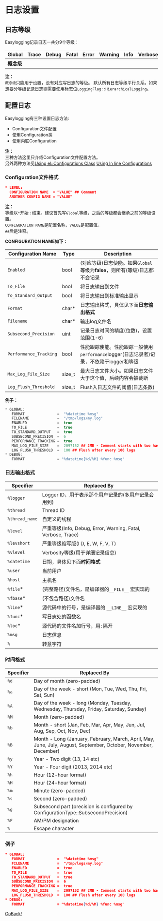 # 日志设置
## 日志等级
Easylogging记录日志一共分9个等级：

| Global | Trace | Debug | Fatal | Error | Warning | Info | Verbose | Unknown |
| ------ | ----- | ----- | ----- | ----- | ------ | ----- |----- | ---- |
| **概念级**  |      |        |       |       |        |       |     | **概念级** |

**注：**  
`概念级`只能用于设置，没有对应写日志的等级。
默认所有日志等级平行关系。如果想要分等级记录日志则需要使用标志位`LoggingFlag::HierarchicalLogging`。

## 配置日志
Easylogging有三种设置日志方法:
- Configuration文件配置
- 使用Configuration类
- 使用内联Configuration

**注：**  
三种方法这里只介绍Configuration文件配置方法。  
另外两种方法见[Using el::Configurations Class](https://github.com/UnadXiao/easyloggingpp#using-elconfigurations-class) [Using In line Configurations](https://github.com/UnadXiao/easyloggingpp#using-in-line-configurations)

### Configuration文件格式
```json
* LEVEL:
  CONFIGURATION NAME  = "VALUE" ## Comment
  ANOTHER CONFIG NAME = "VALUE"
```
**注：**  
等级以`*`开始`：`结束。建议首先写`Global`等级，之后的等级都会继承之前的等级设置。  
`CONFIGURATION NAME`是配置名称，`VALUE`是配置值。  
`##`后是注释。  

**CONFIGURATION NAME如下：**

| Configuration Name | Type | Description |
| ------ | ----- | ----- |
| `Enabled`               |   bool   | (对应等级)日志使能。如果`Global`等级为**false**，则所有(等级)日志都不会记录|
| `To_File`               |   bool   | 将日志输出到文件                                                       |
| `To_Standard_Output`    |   bool   | 将日志输出到标准输出显示                                                |
| `Format`                |   char*  | 日志输出格式，具体见下面**日志输出格式**                                 |
| `Filename`              |   char*  | 输出log文件名                                                          |
| `Subsecond_Precision`   |   uint   | 记录日志时间的精度(位数)，设置范围(1-6)                                  |
| `Performance_Tracking`  |   bool   | 性能跟踪使能。性能跟踪一般使用`performance`logger(日志记录者)记录，不依赖于logger和等级|
| `Max_Log_File_Size`     |   size_t | 最大日志文件大小。如果日志文件大于这个值，后续内容会被截断                 |
| `Log_Flush_Threshold`   |  size_t  | Flush入日志文件的阈值(日志条数)                                         |

**例子：**
```c++
* GLOBAL:
   FORMAT               =  "%datetime %msg"
   FILENAME             =  "/tmp/logs/my.log"
   ENABLED              =  true
   TO_FILE              =  true
   TO_STANDARD_OUTPUT   =  true
   SUBSECOND_PRECISION  =  6
   PERFORMANCE_TRACKING =  true
   MAX_LOG_FILE_SIZE    =  2097152 ## 2MB - Comment starts with two hashes (##)
   LOG_FLUSH_THRESHOLD  =  100 ## Flush after every 100 logs
* DEBUG:
   FORMAT               = "%datetime{%d/%M} %func %msg"
```

### 日志输出格式

|     Specifier   |                 Replaced By                                                                 |
|-----------------|---------------------------------------------------------------------------------------------|
| `%logger`       | Logger ID，用于表示那个用户记录的(多用户记录会用到)                                             |
| `%thread`       | Thread ID                                                                                   |
| `%thread_name`  | 自定义的线程                                                                                 |
| `%level`        | 严重等级(Info, Debug, Error, Warning, Fatal, Verbose, Trace)                                 |
| `%levshort`     | 严重等级缩写版(I D, E, W, F, V, T)                                                           |
| `%vlevel`       | Verbosity等级(用于详细记录信息)                                                               |
| `%datetime`     | 日期，具体见下面**时间格式**                                                                  |
| `%user`         | 当前用户                                                                                     |
| `%host`         | 主机名                                                                                       |
| `%file`*         | (完整路径)文件名，是编译器的`__FILE__` 宏实现的                                               |
| `%fbase`*        | (不包含路径)文件名                                                                           |
| `%line`*         | 源代码中的行号，是编译器的 `__LINE__` 宏实现的                                                 |
| `%func`*         | 写日志处的函数名                                                                             |
| `%loc`*          | 源代码的文件名加行号，用`:`隔开                                                               |
| `%msg`          | 日志信息                                                                                     |
| `%`             | 转意字符                                                                                     |

### 时间格式

| Specifier | Replaced By                              |
| --------- | ---------------------------------------- |
| `%d`      | Day of month (zero-padded)               |
| `%a`      | Day of the week - short (Mon, Tue, Wed, Thu, Fri, Sat, Sun) |
| `%A`      | Day of the week - long (Monday, Tuesday, Wednesday, Thursday, Friday, Saturday, Sunday) |
| `%M`      | Month (zero-padded)                      |
| `%b`      | Month - short (Jan, Feb, Mar, Apr, May, Jun, Jul, Aug, Sep, Oct, Nov, Dec) |
| `%B`      | Month - Long (January, February, March, April, May, June, July, August, September, October, November, December) |
| `%y`      | Year - Two digit (13, 14 etc)            |
| `%Y`      | Year - Four digit (2013, 2014 etc)       |
| `%h`      | Hour (12-hour format)                    |
| `%H`      | Hour (24-hour format)                    |
| `%m`      | Minute (zero-padded)                     |
| `%s`      | Second (zero-padded)                     |
| `%g`      | Subsecond part (precision is configured by ConfigurationType::SubsecondPrecision) |
| `%F`      | AM/PM designation                        |
| `%`       | Escape character                         |

### 例子
```json
* GLOBAL:
   FORMAT               =  "%datetime %msg"
   FILENAME             =  "/tmp/logs/my.log"
   ENABLED              =  true
   TO_FILE              =  true
   TO_STANDARD_OUTPUT   =  true
   SUBSECOND_PRECISION  =  6
   PERFORMANCE_TRACKING =  true
   MAX_LOG_FILE_SIZE    =  2097152 ## 2MB - Comment starts with two hashes (##)
   LOG_FLUSH_THRESHOLD  =  100 ## Flush after every 100 logs
* DEBUG:
   FORMAT               = "%datetime{%d/%M} %func %msg"
```

[GoBack!](../README.md)
